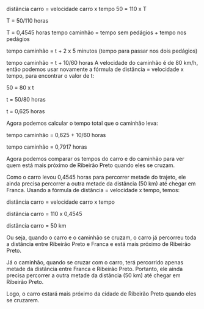 distância carro = velocidade carro x tempo
50 = 110 x T

T = 50/110 horas

T = 0,4545 horas
tempo caminhão = tempo sem pedágios + tempo nos pedágios

tempo caminhão = t + 2 x 5 minutos (tempo para passar nos dois pedágios)

tempo caminhão = t + 10/60 horas
A velocidade do caminhão é de 80 km/h, então podemos usar novamente a fórmula de distância = velocidade x tempo, para encontrar o valor de t:

50 = 80 x t

t = 50/80 horas

t = 0,625 horas

Agora podemos calcular o tempo total que o caminhão leva:

tempo caminhão = 0,625 + 10/60 horas

tempo caminhão = 0,7917 horas

Agora podemos comparar os tempos do carro e do caminhão para ver quem está mais próximo de Ribeirão Preto quando eles se cruzam.

Como o carro levou 0,4545 horas para percorrer metade do trajeto, ele ainda precisa percorrer a outra metade da distância (50 km) até chegar em Franca. Usando a fórmula de distância = velocidade x tempo, temos:

distância carro = velocidade carro x tempo

distância carro = 110 x 0,4545

distância carro = 50 km

Ou seja, quando o carro e o caminhão se cruzam, o carro já percorreu toda a distância entre Ribeirão Preto e Franca e está mais próximo de Ribeirão Preto.

Já o caminhão, quando se cruzar com o carro, terá percorrido apenas metade da distância entre Franca e Ribeirão Preto. Portanto, ele ainda precisa percorrer a outra metade da distância (50 km) até chegar em Ribeirão Preto.

Logo, o carro estará mais próximo da cidade de Ribeirão Preto quando eles se cruzarem.